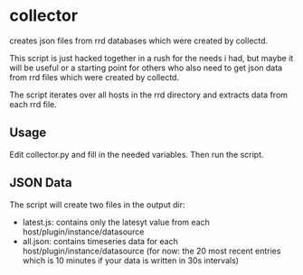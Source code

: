 collector
=========

creates json files from rrd databases which were created by collectd.

This script is just hacked together in a rush for the needs i had, but maybe it
will be useful or a starting point for others who also need to get json data
from rrd files which were created by collectd.

The script iterates over all hosts in the rrd directory and extracts data from
each rrd file.

Usage
-----

Edit collector.py and fill in the needed variables. Then run the script.

JSON Data
---------

The script will create two files in the output dir:

* latest.js: contains only the latesyt value from each host/plugin/instance/datasource
* all.json: contains timeseries data for each host/plugin/instance/datasource
  (for now: the 20 most recent entries which is 10 minutes if your data is written
  in 30s intervals)


